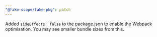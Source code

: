 ```yaml
---
"@fake-scope/fake-pkg": patch
---
```


Added `sideEffects: false` to the package.json to enable the Webpack optimisation. You may see smaller bundle sizes from this.
